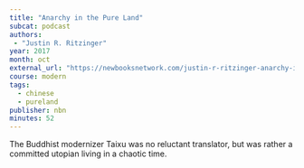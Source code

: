 ```yaml
---
title: "Anarchy in the Pure Land"
subcat: podcast
authors:
 - "Justin R. Ritzinger"
year: 2017
month: oct
external_url: "https://newbooksnetwork.com/justin-r-ritzinger-anarchy-in-the-pure-land-reinventing-the-cult-of-maitreya-in-modern-chinese-buddhism-oxford-up-2017"
course: modern
tags:
  - chinese
  - pureland
publisher: nbn
minutes: 52
---
```


The Buddhist modernizer Taixu was no reluctant translator, but was rather a committed utopian living in a chaotic time.
